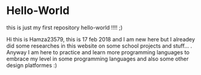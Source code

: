 # Hello-World
this is just my first repository hello-world !!!! ;)

Hi this is Hamza23579, this is 17 feb 2018 and I am new here but I alreadey did some researches in this website on some school projects and stuff... .
Anyway I am here to practice and learn more programming languages to embrace my level in some programming languages and also some other design platformes :) 
